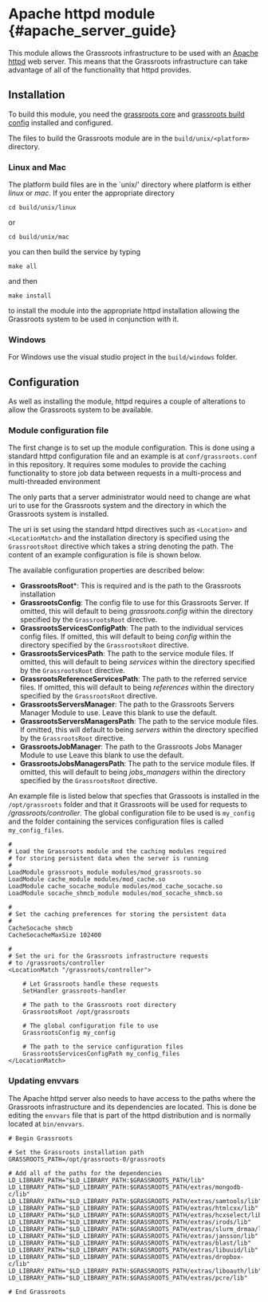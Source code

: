 # Apache httpd module {#apache_server_guide}

This module allows the Grassroots infrastructure to be used with an 
[Apache httpd](http://httpd.apache.org) web server. This means that the Grassroots 
infrastructure can take advantage of all of the functionality that httpd provides.

## Installation

To build this module, you need the [grassroots core](https://github.com/TGAC/grassroots-core)
 and [grassroots build config](https://github.com/TGAC/grassroots-build-config) installed and 
configured. 

The files to build the Grassroots module are in the `build/unix/<platform>` directory. 

### Linux and Mac

The platform build files are in the `unix/<PLATFORM>' directory where platform is either *linux*
or *mac*. If you enter the appropriate directory 

```
cd build/unix/linux
```

or

```
cd build/unix/mac
```


you can then build the service by typing

```
make all
```

and then 

```
make install
```

to install the module into the appropriate httpd installation allowing the Grassroots system to
 be used in conjunction with it.


### Windows

For Windows use the visual studio project in the `build/windows` folder.



## Configuration

As well as installing the module, httpd requires a couple of alterations to allow the Grassroots
 system to be available.

### Module configuration file

The first change is to set up the module configuration. This is done using a standard httpd 
configuration file and an example is at `conf/grassroots.conf` in this repository.
It requires some modules to provide the caching functionality to store job data between requests 
in a multi-process and multi-threaded environment

The only parts that a server administrator would need to change are what uri to use for the 
Grassroots system and the directory in which the Grassroots system is installed.

The uri is set using the standard httpd directives such as `<Location>` and 
`<LocationMatch>` and the installation directory is specified using the `GrassrootsRoot`
 directive which takes a string denoting the path. The content of an example configuration is 
file is shown below.

The available configuration properties are described below:

 * **GrassrootsRoot***: This is required and is the path to the Grassroots installation
 * **GrassrootsConfig**: The config file to use for this Grassroots Server. If omitted, this 
 will default to being *grassroots.config* within the directory specified by the 
 `GrassrootsRoot` directive.
 * **GrassrootsServicesConfigPath**: The path to the individual services config files. If 
 omitted, this will default to being *config* within the directory specified by the
 `GrassrootsRoot` directive.
 * **GrassrootsServicesPath**: The path to the service module files. If 
 omitted, this will default to being *services* within the directory specified by the
 `GrassrootsRoot` directive.
 * **GrassrootsReferenceServicesPath**: The path to the referred service files. If 
 omitted, this will default to being *references* within the directory specified by the
 `GrassrootsRoot` directive.
 * **GrassrootsServersManager**: The path to the Grassroots Servers Manager Module to use. 
 Leave this blank to use the default. 
 * **GrassrootsServersManagersPath**: The path to the service module files. If 
 omitted, this will default to being *servers* within the directory specified by the
 `GrassrootsRoot` directive.
 * **GrassrootsJobManager**: The path to the Grassroots Jobs Manager Module to use
 Leave this blank to use the default. 
 * **GrassrootsJobsManagersPath**: The path to the service module files. If 
 omitted, this will default to being *jobs_managers* within the directory specified by the
 `GrassrootsRoot` directive.


An example file is listed below that specfies that Grassoots is installed in the 
`/opt/grassroots` folder and that it Grassroots will be used for requests to 
*/grassroots/controller*. The global configuration file to be used is `my_config`
and the folder containing the services configuration files is called 
`my_config_files`.

~~~{conf}
#
# Load the Grassroots module and the caching modules required
# for storing persistent data when the server is running
#
LoadModule grassroots_module modules/mod_grassroots.so
LoadModule cache_module modules/mod_cache.so
LoadModule cache_socache_module modules/mod_cache_socache.so
LoadModule socache_shmcb_module modules/mod_socache_shmcb.so

#
# Set the caching preferences for storing the persistent data
#
CacheSocache shmcb
CacheSocacheMaxSize 102400

#
# Set the uri for the Grassroots infrastructure requests
# to /grassroots/controller
<LocationMatch "/grassroots/controller">
	
	# Let Grassroots handle these requests
	SetHandler grassroots-handler
	
	# The path to the Grassroots root directory 
	GrassrootsRoot /opt/grassroots

	# The global configuration file to use
	GrassrootsConfig my_config

	# The path to the service configuration files
	GrassrootsServicesConfigPath my_config_files
</LocationMatch>
~~~

### Updating envvars

The Apache httpd server also needs to have access to the paths where the Grassroots 
infrastructure and its dependencies are located. This is done be editing the `envvars` 
file that is part of the httpd distribution and is normally located at `bin/envvars`.

~~~{properties}
# Begin Grassroots

# Set the Grassroots installation path
GRASSROOTS_PATH=/opt/grassroots-0/grassroots

# Add all of the paths for the dependencies
LD_LIBRARY_PATH="$LD_LIBRARY_PATH:$GRASSROOTS_PATH/lib"
LD_LIBRARY_PATH="$LD_LIBRARY_PATH:$GRASSROOTS_PATH/extras/mongodb-c/lib"
LD_LIBRARY_PATH="$LD_LIBRARY_PATH:$GRASSROOTS_PATH/extras/samtools/lib"
LD_LIBRARY_PATH="$LD_LIBRARY_PATH:$GRASSROOTS_PATH/extras/htmlcxx/lib"
LD_LIBRARY_PATH="$LD_LIBRARY_PATH:$GRASSROOTS_PATH/extras/hcxselect/lib"
LD_LIBRARY_PATH="$LD_LIBRARY_PATH:$GRASSROOTS_PATH/extras/irods/lib"
LD_LIBRARY_PATH="$LD_LIBRARY_PATH:$GRASSROOTS_PATH/extras/slurm_drmaa/lib"
LD_LIBRARY_PATH="$LD_LIBRARY_PATH:$GRASSROOTS_PATH/extras/jansson/lib"
LD_LIBRARY_PATH="$LD_LIBRARY_PATH:$GRASSROOTS_PATH/extras/blast/lib"
LD_LIBRARY_PATH="$LD_LIBRARY_PATH:$GRASSROOTS_PATH/extras/libuuid/lib"
LD_LIBRARY_PATH="$LD_LIBRARY_PATH:$GRASSROOTS_PATH/extras/dropbox-c/lib"
LD_LIBRARY_PATH="$LD_LIBRARY_PATH:$GRASSROOTS_PATH/extras/liboauth/lib"
LD_LIBRARY_PATH="$LD_LIBRARY_PATH:$GRASSROOTS_PATH/extras/pcre/lib"

# End Grassroots
~~~
